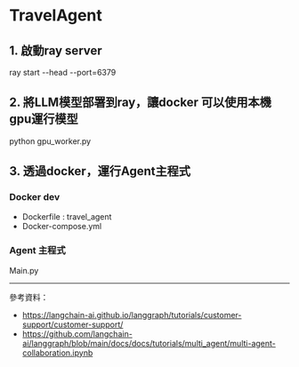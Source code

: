 # TravelAgent

## 1. 啟動ray server
ray start --head --port=6379

## 2. 將LLM模型部署到ray，讓docker 可以使用本機gpu運行模型
python gpu_worker.py

## 3. 透過docker，運行Agent主程式
### Docker dev
- Dockerfile : travel_agent
- Docker-compose.yml 

### Agent 主程式
Main.py



-----
參考資料：
- https://langchain-ai.github.io/langgraph/tutorials/customer-support/customer-support/
- https://github.com/langchain-ai/langgraph/blob/main/docs/docs/tutorials/multi_agent/multi-agent-collaboration.ipynb

